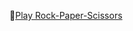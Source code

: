 🔗[Play Rock-Paper-Scissors](https://raw.githack.com/Francois-T9/Rock-Paper-Scissors/main/index.html)
